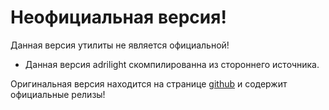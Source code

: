 <body>
    <h1>Неофициальная версия!</h1>
<p>
    Данная версия утилиты не является официальной!
    <ul>
        <li>Данная версия adrilight скомпилированна из стороннего источника.</li>
    </ul>
</p>
<p>
    Оригинальная версия находится на странице <a href="https://github.com/fabsenet/adrilight/">github</a> и содержит официальные релизы!
</p>
